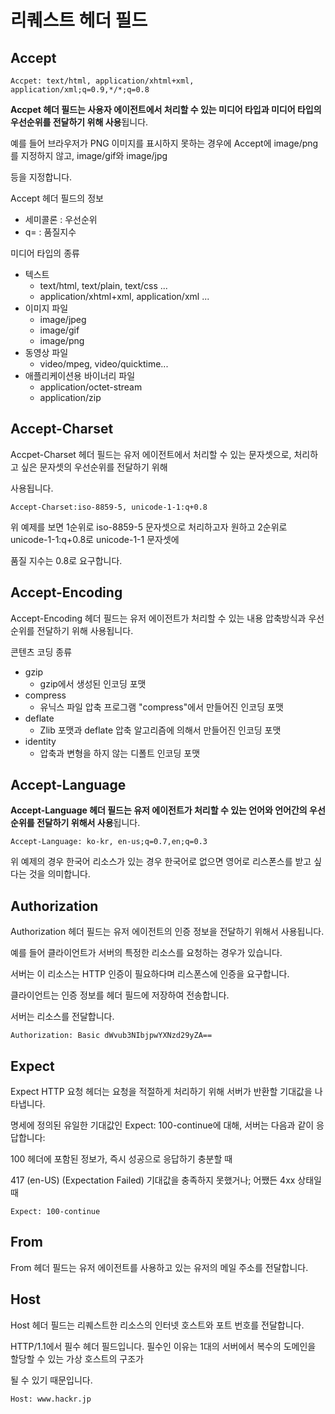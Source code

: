 # 리퀘스트 헤더 필드

## Accept

```
Accpet: text/html, application/xhtml+xml, application/xml;q=0.9,*/*;q=0.8
```

**Accpet 헤더 필드는 사용자 에이전트에서 처리할 수 있는 미디어 타입과 미디어 타입의 우선순위를 전달하기 위해 사용**됩니다.

예를 들어 브라우저가 PNG 이미지를 표시하지 못하는 경우에 Accept에 image/png를 지정하지 않고, image/gif와 image/jpg

등을 지정합니다.

Accept 헤더 필드의 정보

- 세미콜론 : 우선순위
- q= : 품질지수

미디어 타입의 종류

- 텍스트
    - text/html, text/plain, text/css ...
    - application/xhtml+xml, application/xml ...
- 이미지 파일
    - image/jpeg
    - image/gif
    - image/png
- 동영상 파일
    - video/mpeg, video/quicktime...
- 애플리케이션용 바이너리 파일
    - application/octet-stream
    - application/zip

## Accept-Charset

Accpet-Charset 헤더 필드는 유저 에이전트에서 처리할 수 있는 문자셋으로, 처리하고 싶은 문자셋의 우선순위를 전달하기 위해

사용됩니다.

```
Accept-Charset:iso-8859-5, unicode-1-1:q+0.8
```

위 예제를 보면 1순위로 iso-8859-5 문자셋으로 처리하고자 원하고 2순위로 unicode-1-1:q+0.8로 unicode-1-1 문자셋에

품질 지수는 0.8로 요구합니다.

## Accept-Encoding

Accept-Encoding 헤더 필드는 유저 에이전트가 처리할 수 있는 내용 압축방식과 우선순위를 전달하기 위해 사용됩니다.

콘텐츠 코딩 종류

- gzip
    - gzip에서 생성된 인코딩 포맷
- compress
    - 유닉스 파일 압축 프로그램 "compress"에서 만들어진 인코딩 포맷
- deflate
    - Zlib 포맷과 deflate 압축 알고리즘에 의해서 만들어진 인코딩 포맷
- identity
    - 압축과 변형을 하지 않는 디폴트 인코딩 포맷

## Accept-Language

**Accept-Language 헤더 필드는 유저 에이전트가 처리할 수 있는 언어와 언어간의 우선순위를 전달하기 위해서 사용**됩니다.

```
Accept-Language: ko-kr, en-us;q=0.7,en;q=0.3
```

위 예제의 경우 한국어 리소스가 있는 경우 한국어로 없으면 영어로 리스폰스를 받고 싶다는 것을 의미합니다.

## Authorization

Authorization 헤더 필드는 유저 에이전트의 인증 정보을 전달하기 위해서 사용됩니다.

예를 들어 클라이언트가 서버의 특정한 리소스를 요청하는 경우가 있습니다.

서버는 이 리소스는 HTTP 인증이 필요하다며 리스폰스에 인증을 요구합니다.

클라이언트는 인증 정보를 헤더 필드에 저장하여 전송합니다.

서버는 리소스를 전달합니다.

```
Authorization: Basic dWvub3NIbjpwYXNzd29yZA==
```

## Expect

Expect HTTP 요청 헤더는 요청을 적절하게 처리하기 위해 서버가 반환할 기대값을 나타냅니다.

명세에 정의된 유일한 기대값인 Expect: 100-continue에 대해, 서버는 다음과 같이 응답합니다:

100 헤더에 포함된 정보가, 즉시 성공으로 응답하기 충분할 때

417 (en-US) (Expectation Failed) 기대값을 충족하지 못했거나; 어쨌든 4xx 상태일 때

```
Expect: 100-continue
```

## From

From 헤더 필드는 유저 에이전트를 사용하고 있는 유저의 메일 주소를 전달합니다.

## Host

Host 헤더 필드는 리퀘스트한 리소스의 인터넷 호스트와 포트 번호를 전달합니다.

HTTP/1.1에서 필수 헤더 필드입니다. 필수인 이유는 1대의 서버에서 복수의 도메인을 할당할 수 있는 가상 호스트의 구조가

될 수 있기 때문입니다.

```
Host: www.hackr.jp
```

